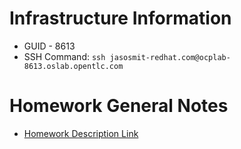 <!-- TITLE: Openshift Ha Deployment Homework -->
<!-- SUBTITLE: Everything related to Open Shift HA Deployment Homework -->

# Infrastructure Information
* GUID - 8613
* SSH Command: `ssh jasosmit-redhat.com@ocplab-8613.oslab.opentlc.com`

# Homework General Notes
* [Homework Description Link](https://www.opentlc.com/labs/ocp_advanced_deployment/07_1_Assignment_Lab.html)